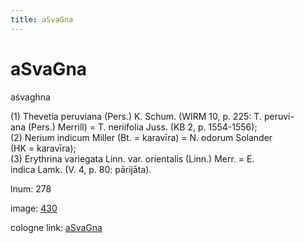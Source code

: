 ```yaml
---
title: aSvaGna
---
```


# aSvaGna

aśvaghna  <div n="P" />(1) Thevetia peruviana (Pers.) K. Schum. (WIRM 10, p. 225: T. peruvi- <div n="lb" />ana (Pers.) Merrill) = T. neriifolia Juss. (KB 2, p. 1554-1556); <div n="P" />(2) Nerium indicum Miller (Bt. = karavīra) = N. odorum Solander <div n="lb" />(HK = karavīra); <div n="P" />(3) Erythrina variegata Linn. var. orientalis (Linn.) Merr. = E. <div n="lb" />indica Lamk. (V. 4, p. 80: pārijāta).

lnum: 278

image: [430](https://www.sanskrit-lexicon.uni-koeln.de/scans/csl-apidev/servepdf.php?dict=snp&page=430)

cologne link: [aSvaGna](https://sanskrit-lexicon.uni-koeln.de/scans/csl-apidev/getword.php?dict=snp&key=aSvaGna)

